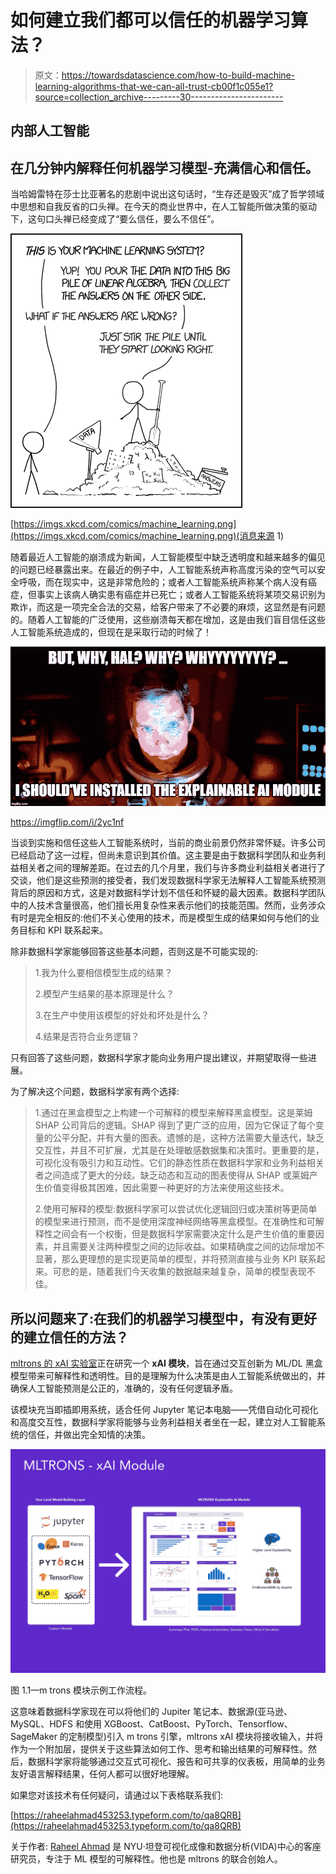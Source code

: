 # 如何建立我们都可以信任的机器学习算法？

> 原文：<https://towardsdatascience.com/how-to-build-machine-learning-algorithms-that-we-can-all-trust-cb00f1c055e1?source=collection_archive---------30----------------------->

## 内部人工智能

## 在几分钟内解释任何机器学习模型-充满信心和信任。

当哈姆雷特在莎士比亚著名的悲剧中说出这句话时，“生存还是毁灭”成了哲学领域中思想和自我反省的口头禅。在今天的商业世界中，在人工智能所做决策的驱动下，这句口头禅已经变成了“要么信任，要么不信任”。

![](img/73250b5993d66c0ab13f4892452ff9f9.png)

[https://imgs.xkcd.com/comics/machine_learning.png](https://imgs.xkcd.com/comics/machine_learning.png)(消息来源 1)

随着最近人工智能的崩溃成为新闻，人工智能模型中缺乏透明度和越来越多的偏见的问题已经暴露出来。在最近的例子中，人工智能系统声称高度污染的空气可以安全呼吸，而在现实中，这是非常危险的；或者人工智能系统声称某个病人没有癌症，但事实上该病人确实患有癌症并已死亡；或者人工智能系统将某项交易识别为欺诈，而这是一项完全合法的交易，给客户带来了不必要的麻烦，这显然是有问题的。随着人工智能的广泛使用，这些崩溃每天都在增加，这是由我们盲目信任这些人工智能系统造成的，但现在是采取行动的时候了！

![](img/16d7541b668f9b2e64b506dd61092d7d.png)

https://imgflip.com/i/2yc1nf

当谈到实施和信任这些人工智能系统时，当前的商业前景仍然非常怀疑。许多公司已经启动了这一过程，但尚未意识到其价值。这主要是由于数据科学团队和业务利益相关者之间的理解差距。在过去的几个月里，我们与许多商业利益相关者进行了交谈，他们是这些预测的接受者，我们发现数据科学家无法解释人工智能系统预测背后的原因和方式，这是对数据科学计划不信任和怀疑的最大因素。数据科学团队中的人技术含量很高，他们擅长用复杂性来表示他们的技能范围。然而，业务涉众有时是完全相反的:他们不关心使用的技术，而是模型生成的结果如何与他们的业务目标和 KPI 联系起来。

除非数据科学家能够回答这些基本问题，否则这是不可能实现的:

> 1.我为什么要相信模型生成的结果？
> 
> 2.模型产生结果的基本原理是什么？
> 
> 3.在生产中使用该模型的好处和坏处是什么？
> 
> 4.结果是否符合业务逻辑？

只有回答了这些问题，数据科学家才能向业务用户提出建议，并期望取得一些进展。

为了解决这个问题，数据科学家有两个选择:

> 1.通过在黑盒模型之上构建一个可解释的模型来解释黑盒模型。这是莱姆 SHAP 公司背后的逻辑。SHAP 得到了更广泛的应用，因为它保证了每个变量的公平分配，并有大量的图表。遗憾的是，这种方法需要大量迭代，缺乏交互性，并且不可扩展，尤其是在处理敏感数据集和决策时。更重要的是，可视化没有吸引力和互动性。它们的静态性质在数据科学家和业务利益相关者之间造成了更大的分歧。缺乏动态和互动的图表使得从 SHAP 或莱姆产生价值变得极其困难，因此需要一种更好的方法来使用这些技术。
> 
> 2.使用可解释的模型:数据科学家可以尝试优化逻辑回归或决策树等更简单的模型来进行预测，而不是使用深度神经网络等黑盒模型。在准确性和可解释性之间会有一个权衡，但是数据科学家需要决定什么是产生价值的重要因素，并且需要关注两种模型之间的边际收益。如果精确度之间的边际增加不显著，那么更理想的是实现更简单的模型，并将预测直接与业务 KPI 联系起来。可悲的是，随着我们今天收集的数据越来越复杂，简单的模型表现不佳。

## 所以问题来了:**在我们的机器学习模型中，有没有更好的建立信任的方法？**

[mltrons 的 xAI 实验室](https://xai-0a52ca.webflow.io/)正在研究一个 **xAI 模块**，旨在通过交互创新为 ML/DL 黑盒模型带来可解释性和透明性。目的是理解为什么决策是由人工智能系统做出的，并确保人工智能预测是公正的，准确的，没有任何逻辑矛盾。

该模块充当即插即用系统，适合任何 Jupyter 笔记本电脑——凭借自动化可视化和高度交互性，数据科学家将能够与业务利益相关者坐在一起，建立对人工智能系统的信任，并做出完全知情的决策。

![](img/567178f49251cf5823500fed706f5920.png)

图 1.1—m trons 模块示例工作流程。

这意味着数据科学家现在可以将他们的 Jupiter 笔记本、数据源(亚马逊、MySQL、HDFS 和使用 XGBoost、CatBoost、PyTorch、Tensorflow、SageMaker 的定制模型)引入 m trons 引擎，mltrons xAI 模块将接收输入，并将作为一个附加层，提供关于这些算法如何工作、思考和输出结果的可解释性。然后，数据科学家将能够通过交互式可视化、报告和可共享的仪表板，用简单的业务友好语言解释结果，任何人都可以很好地理解。

如果您对该技术有任何疑问，请通过以下表格联系我们:

[https://raheelahmad453253.typeform.com/to/qa8QRB](https://raheelahmad453253.typeform.com/to/qa8QRB)

关于作者: [Raheel Ahmad](https://www.linkedin.com/in/raheelahmad12/) 是 NYU·坦登可视化成像和数据分析(VIDA)中心的客座研究员，专注于 ML 模型的可解释性。他也是 mltrons 的联合创始人。